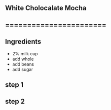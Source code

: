 ## White Cholocalate Mocha
## =======================
## Ingredients
- 2% milk cup
- add whole
- add beans
- add sugar

## step 1

## step 2